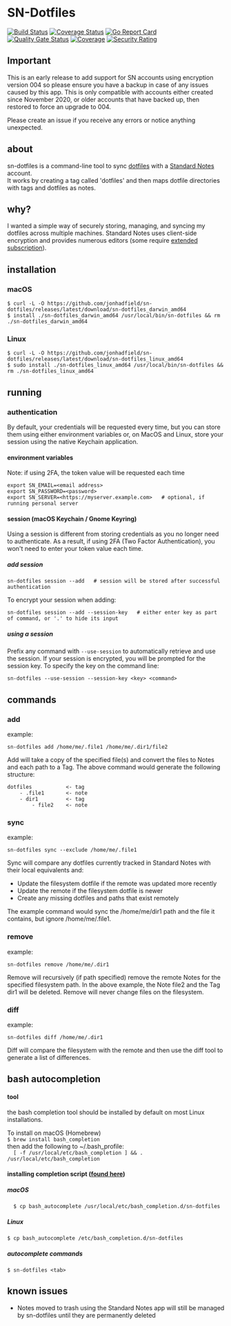 # SN-Dotfiles

[![Build Status][travisci-image]][travisci-url] [![Coverage Status][coverage-image]][coverage-url] [![Go Report Card][go-report-card-image]][go-report-card-url]  
[![Quality Gate Status](https://sonarcloud.io/api/project_badges/measure?project=jonhadfield_sn-dotfiles&metric=alert_status)](https://sonarcloud.io/dashboard?id=jonhadfield_sn-dotfiles)
[![Coverage](https://sonarcloud.io/api/project_badges/measure?project=jonhadfield_sn-dotfiles&metric=coverage)](https://sonarcloud.io/dashboard?id=jonhadfield_sn-dotfiles)
[![Security Rating](https://sonarcloud.io/api/project_badges/measure?project=jonhadfield_sn-dotfiles&metric=security_rating)](https://sonarcloud.io/dashboard?id=jonhadfield_sn-dotfiles)
## Important
This is an early release to add support for SN accounts using encryption version 004 so please ensure you have a backup in case of any issues caused by this app.
This is only compatible with accounts either created since November 2020, or older accounts that have backed up, then restored to force an upgrade to 004.

Please create an issue if you receive any errors or notice anything unexpected.

## about

sn-dotfiles is a command-line tool to sync [dotfiles](https://www.thegeekyway.com/what-are-dotfiles/) with a [Standard Notes](https://standardnotes.org/) account.  
It works by creating a tag called 'dotfiles' and then maps dotfile directories with tags and dotfiles as notes.

## why?

I wanted a simple way of securely storing, managing, and syncing my dotfiles across multiple machines. Standard Notes uses client-side encryption and provides numerous editors (some require [extended subscription](https://standardnotes.org/extensions)).  

## installation

### macOS

```
$ curl -L -O https://github.com/jonhadfield/sn-dotfiles/releases/latest/download/sn-dotfiles_darwin_amd64  
$ install ./sn-dotfiles_darwin_amd64 /usr/local/bin/sn-dotfiles && rm ./sn-dotfiles_darwin_amd64
```

### Linux

```
$ curl -L -O https://github.com/jonhadfield/sn-dotfiles/releases/latest/download/sn-dotfiles_linux_amd64  
$ sudo install ./sn-dotfiles_linux_amd64 /usr/local/bin/sn-dotfiles && rm ./sn-dotfiles_linux_amd64
``` 

## running

### authentication

By default, your credentials will be requested every time, but you can store them using either environment variables or, on MacOS and Linux, store your session using the native Keychain application.

#### environment variables
Note: if using 2FA, the token value will be requested each time
```
export SN_EMAIL=<email address>
export SN_PASSWORD=<password>
export SN_SERVER=<https://myserver.example.com>   # optional, if running personal server
```

#### session (macOS Keychain / Gnome Keyring)
Using a session is different from storing credentials as you no longer need to authenticate. As a result, if using 2FA (Two Factor Authentication), you won't need to enter your token value each time.  
##### add session
```
sn-dotfiles session --add   # session will be stored after successful authentication
```
To encrypt your session when adding:
```
sn-dotfiles session --add --session-key   # either enter key as part of command, or '.' to hide its input
```
##### using a session
Prefix any command with ```--use-session``` to automatically retrieve and use the session.
If your session is encrypted, you will be prompted for the session key. To specify the key on the command line:
```
sn-dotfiles --use-session --session-key <key> <command>
```

## commands

### add
example:
```
sn-dotfiles add /home/me/.file1 /home/me/.dir1/file2
```
Add will take a copy of the specified file(s) and convert the files to Notes and each path to a Tag. The above command would generate the following structure:
```
dotfiles           <- tag
    - .file1       <- note 
    - dir1         <- tag
        - file2    <- note
```

### sync
example:
```
sn-dotfiles sync --exclude /home/me/.file1
```
Sync will compare any dotfiles currently tracked in Standard Notes with their local equivalents and:
- Update the filesystem dotfile if the remote was updated more recently
- Update the remote if the filesystem dotfile is newer
- Create any missing dotfiles and paths that exist remotely  

The example command would sync the /home/me/dir1 path and the file it contains, but ignore /home/me/.file1. 

### remove
example:
```
sn-dotfiles remove /home/me/.dir1
```
Remove will recursively (if path specified) remove the remote Notes for the specified filesystem path.
In the above example, the Note file2 and the Tag dir1 will be deleted. Remove will never change files on the filesystem.

### diff
example:
```
sn-dotfiles diff /home/me/.dir1
```
Diff will compare the filesystem with the remote and then use the diff tool to generate a list of differences.

[travisci-image]: https://travis-ci.org/jonhadfield/sn-dotfiles.svg?branch=master
[travisci-url]: https://travis-ci.org/jonhadfield/sn-dotfiles
[go-report-card-url]: https://goreportcard.com/report/github.com/jonhadfield/sn-dotfiles
[go-report-card-image]: https://goreportcard.com/badge/github.com/jonhadfield/sn-dotfiles
[coverage-image]: https://coveralls.io/repos/github/jonhadfield/sn-dotfiles/badge.svg?branch=master
[coverage-url]: https://coveralls.io/github/jonhadfield/sn-dotfiles?branch=master

## bash autocompletion

#### tool
the bash completion tool should be installed by default on most Linux installations.  

To install on macOS (Homebrew)  
``
$ brew install bash_completion  
``  
then add the following to ~/.bash_profile:  
``  
[ -f /usr/local/etc/bash_completion ] && . /usr/local/etc/bash_completion
`` 
#### installing completion script ([found here](https://github.com/jonhadfield/sn-dotfiles/tree/master/autocomplete/bash_autocomplete))
##### macOS  
``  
$ cp bash_autocomplete /usr/local/etc/bash_completion.d/sn-dotfiles
``  
##### Linux  
``
$ cp bash_autocomplete /etc/bash_completion.d/sn-dotfiles
``

##### autocomplete commands
``
$ sn-dotfiles <tab>
``

## known issues

- Notes moved to trash using the Standard Notes app will still be managed by sn-dotfiles until they are permanently deleted 
